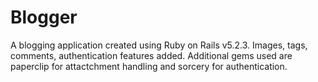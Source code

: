# Blogger
A blogging application created using Ruby on Rails v5.2.3. Images, tags, comments, authentication features added. Additional gems used are paperclip for attactchment handling and sorcery for authentication.
